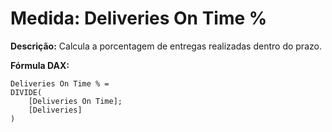 # Medida: Deliveries On Time %

**Descrição:** Calcula a porcentagem de entregas realizadas dentro do prazo.

**Fórmula DAX:**
```DAX
Deliveries On Time % = 
DIVIDE(
    [Deliveries On Time];
    [Deliveries]
)
